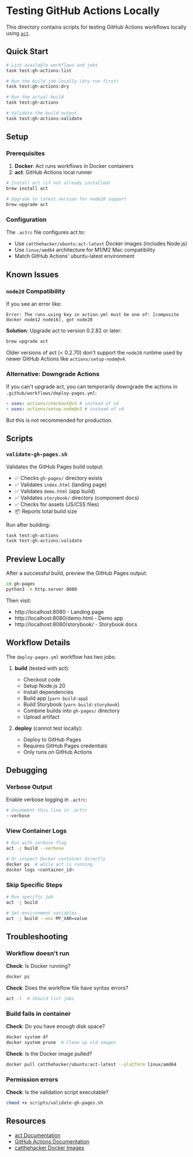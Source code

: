 # Testing GitHub Actions Locally

This directory contains scripts for testing GitHub Actions workflows locally using [`act`](https://github.com/nektos/act).

## Quick Start

```bash
# List available workflows and jobs
task test:gh-actions:list

# Run the build job locally (dry run first)
task test:gh-actions:dry

# Run the actual build
task test:gh-actions

# Validate the build output
task test:gh-actions:validate
```

## Setup

### Prerequisites

1. **Docker**: Act runs workflows in Docker containers
2. **act**: GitHub Actions local runner

```bash
# Install act (if not already installed)
brew install act

# Upgrade to latest version for node20 support
brew upgrade act
```

### Configuration

The `.actrc` file configures act to:

- Use `catthehacker/ubuntu:act-latest` Docker images (includes Node.js)
- Use `linux/amd64` architecture for M1/M2 Mac compatibility
- Match GitHub Actions' ubuntu-latest environment

## Known Issues

### `node20` Compatibility

If you see an error like:

```
Error: The runs.using key in action.yml must be one of: [composite docker node12 node16], got node20
```

**Solution**: Upgrade act to version 0.2.82 or later:

```bash
brew upgrade act
```

Older versions of act (< 0.2.70) don't support the `node20` runtime used by newer GitHub Actions like `actions/setup-node@v4`.

### Alternative: Downgrade Actions

If you can't upgrade act, you can temporarily downgrade the actions in `.github/workflows/deploy-pages.yml`:

```yaml
- uses: actions/checkout@v3 # instead of v4
- uses: actions/setup-node@v3 # instead of v4
```

But this is not recommended for production.

## Scripts

### `validate-gh-pages.sh`

Validates the GitHub Pages build output:

- ✅ Checks `gh-pages/` directory exists
- ✅ Validates `index.html` (landing page)
- ✅ Validates `demo.html` (app build)
- ✅ Validates `storybook/` directory (component docs)
- ✅ Checks for assets (JS/CSS files)
- 📦 Reports total build size

Run after building:

```bash
task test:gh-actions
task test:gh-actions:validate
```

## Preview Locally

After a successful build, preview the GitHub Pages output:

```bash
cd gh-pages
python3 -m http.server 8080
```

Then visit:

- http://localhost:8080 - Landing page
- http://localhost:8080/demo.html - Demo app
- http://localhost:8080/storybook/ - Storybook docs

## Workflow Details

The `deploy-pages.yml` workflow has two jobs:

1. **build** (tested with act):
   - Checkout code
   - Setup Node.js 20
   - Install dependencies
   - Build app (`yarn build:app`)
   - Build Storybook (`yarn build:storybook`)
   - Combine builds into `gh-pages/` directory
   - Upload artifact

2. **deploy** (cannot test locally):
   - Deploy to GitHub Pages
   - Requires GitHub Pages credentials
   - Only runs on GitHub Actions

## Debugging

### Verbose Output

Enable verbose logging in `.actrc`:

```bash
# Uncomment this line in .actrc
--verbose
```

### View Container Logs

```bash
# Run with verbose flag
act -j build --verbose

# Or inspect Docker container directly
docker ps  # while act is running
docker logs <container_id>
```

### Skip Specific Steps

```bash
# Run specific job
act -j build

# Set environment variables
act -j build --env MY_VAR=value
```

## Troubleshooting

### Workflow doesn't run

**Check**: Is Docker running?

```bash
docker ps
```

**Check**: Does the workflow file have syntax errors?

```bash
act -l  # Should list jobs
```

### Build fails in container

**Check**: Do you have enough disk space?

```bash
docker system df
docker system prune  # Clean up old images
```

**Check**: Is the Docker image pulled?

```bash
docker pull catthehacker/ubuntu:act-latest --platform linux/amd64
```

### Permission errors

**Check**: Is the validation script executable?

```bash
chmod +x scripts/validate-gh-pages.sh
```

## Resources

- [act Documentation](https://github.com/nektos/act)
- [GitHub Actions Documentation](https://docs.github.com/en/actions)
- [catthehacker Docker Images](https://github.com/catthehacker/docker_images)
